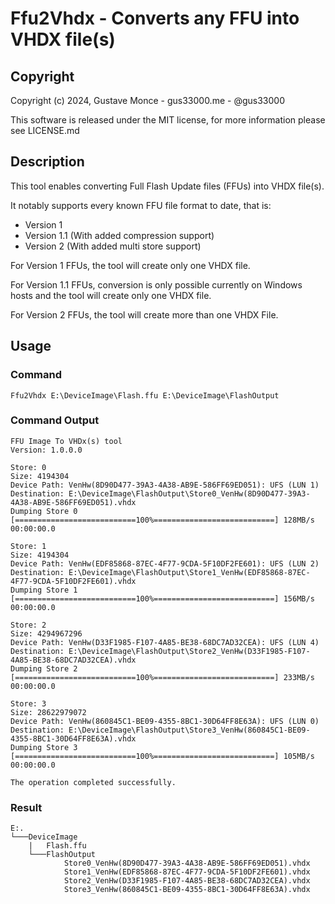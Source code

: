 # Ffu2Vhdx - Converts any FFU into VHDX file(s)

## Copyright

Copyright (c) 2024, Gustave Monce - gus33000.me - @gus33000

This software is released under the MIT license, for more information please see LICENSE.md

## Description

This tool enables converting Full Flash Update files (FFUs) into VHDX file(s).

It notably supports every known FFU file format to date, that is:

- Version 1
- Version 1.1 (With added compression support)
- Version 2 (With added multi store support)

For Version 1 FFUs, the tool will create only one VHDX file.

For Version 1.1 FFUs, conversion is only possible currently on Windows hosts and the tool will create only one VHDX file.

For Version 2 FFUs, the tool will create more than one VHDX File.

## Usage

### Command

```batch
Ffu2Vhdx E:\DeviceImage\Flash.ffu E:\DeviceImage\FlashOutput
```

### Command Output

```batch
FFU Image To VHDx(s) tool
Version: 1.0.0.0

Store: 0
Size: 4194304
Device Path: VenHw(8D90D477-39A3-4A38-AB9E-586FF69ED051): UFS (LUN 1)
Destination: E:\DeviceImage\FlashOutput\Store0_VenHw(8D90D477-39A3-4A38-AB9E-586FF69ED051).vhdx
Dumping Store 0
[===========================100%===========================] 128MB/s 00:00:00.0

Store: 1
Size: 4194304
Device Path: VenHw(EDF85868-87EC-4F77-9CDA-5F10DF2FE601): UFS (LUN 2)
Destination: E:\DeviceImage\FlashOutput\Store1_VenHw(EDF85868-87EC-4F77-9CDA-5F10DF2FE601).vhdx
Dumping Store 1
[===========================100%===========================] 156MB/s 00:00:00.0

Store: 2
Size: 4294967296
Device Path: VenHw(D33F1985-F107-4A85-BE38-68DC7AD32CEA): UFS (LUN 4)
Destination: E:\DeviceImage\FlashOutput\Store2_VenHw(D33F1985-F107-4A85-BE38-68DC7AD32CEA).vhdx
Dumping Store 2
[===========================100%===========================] 233MB/s 00:00:00.0

Store: 3
Size: 28622979072
Device Path: VenHw(860845C1-BE09-4355-8BC1-30D64FF8E63A): UFS (LUN 0)
Destination: E:\DeviceImage\FlashOutput\Store3_VenHw(860845C1-BE09-4355-8BC1-30D64FF8E63A).vhdx
Dumping Store 3
[===========================100%===========================] 105MB/s 00:00:00.0

The operation completed successfully.
```

### Result

```batch
E:.
└───DeviceImage
    |   Flash.ffu
    └───FlashOutput
            Store0_VenHw(8D90D477-39A3-4A38-AB9E-586FF69ED051).vhdx
            Store1_VenHw(EDF85868-87EC-4F77-9CDA-5F10DF2FE601).vhdx
            Store2_VenHw(D33F1985-F107-4A85-BE38-68DC7AD32CEA).vhdx
            Store3_VenHw(860845C1-BE09-4355-8BC1-30D64FF8E63A).vhdx
```